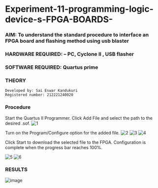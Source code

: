 # Experiment-11-programming-logic-device-s-FPGA-BOARDS-
 ### AIM: To understand the standard procedure to interface an FPGA board and flashing method using usb blaster 
### HARDWARE REQUIRED:  – PC, Cyclone II , USB flasher
### SOFTWARE REQUIRED:   Quartus prime
### THEORY 
```
Developed by: Sai Eswar Kandukuri
Registered number: 212221240020
```

### Procedure 
Start the Quartus II Programmer. Click Add File and select the path to the desired .sof.
![1](https://user-images.githubusercontent.com/93427011/174518594-fbc91473-8ca1-4131-b9dc-caad3c343b6c.png)

Turn on the Program/Configure option for the added file.
![2](https://user-images.githubusercontent.com/93427011/174518622-a1b5ed23-53fd-4565-8e88-655e2df4feee.png)
![3](https://user-images.githubusercontent.com/93427011/174518648-25d7b1bd-7285-46db-882b-e8eb3e078bd5.png)
![4](https://user-images.githubusercontent.com/93427011/174518667-a72453a4-4135-4da3-8580-8349bfd054ce.png)

Click Start to download the selected file to the FPGA. Configuration is complete when the progress bar reaches 100%.

![5](https://user-images.githubusercontent.com/93427011/174518830-46c5d2b0-7759-46f8-8069-ace288206ac9.png)
![6](https://user-images.githubusercontent.com/93427011/174518868-30181f84-163a-44b5-bfb6-d56c89194495.png)



### RESULTS 
![image](https://user-images.githubusercontent.com/93427011/174518912-6b1c7bc0-0fd1-4813-ba00-b108f81a6975.png)
